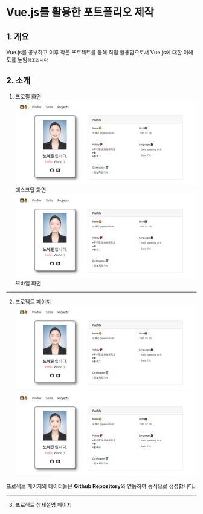 Vue.js를 활용한 포트폴리오 제작
=======================
## 1. 개요
Vue.js를 공부하고 이후 작은 프로젝트를 통해 직접 활용함으로서 Vue.js에 대한 이해도를 높임```강조입니다```

## 2. 소개   
1. 프로필 화면   
![ScreenShoot](https://raw.githubusercontent.com/HyeminNoh/VuejsStudy/master/hyem-portfolio/screenshoot.png)   
데스크탑 화면   
![ScreenShoot](https://raw.githubusercontent.com/HyeminNoh/VuejsStudy/master/hyem-portfolio/screenshoot.png)    
모바일 화면   
---------------------------------

2. 프로젝트 페이지
![ScreenShoot](https://raw.githubusercontent.com/HyeminNoh/VuejsStudy/master/hyem-portfolio/screenshoot.png)     
![ScreenShoot](https://raw.githubusercontent.com/HyeminNoh/VuejsStudy/master/hyem-portfolio/screenshoot.png)    

프로젝트 페이지의 데이터들은 <strong>Github Repository</strong>와 연동하여 동적으로 생성합니다.

---------------------------------


3. 프로젝트 상세설명 페이지
